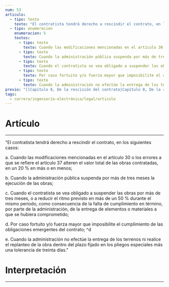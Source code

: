 ```yaml
---
num: 53
articulo:
  - tipo: texto
    texto: "El contratista tendrá derecho a rescindir el contrato, en los siguientes casos:"
  - tipo: enumeracion
    enumeracion: 5
    textos:
      - tipo: texto
        texto: Cuando las modificaciones mencionadas en el artículo 30 o los errores a que se refiere el artículo 37 alteren el valor total de las obras contratadas, en un 20 % en más o en menos;
      - tipo: texto
        texto: Cuando la administración pública suspenda por más de tres meses la ejecución de las obras;
      - tipo: texto
        texto: Cuando el contratista se vea obligado a suspender las obras por más de tres meses, o a reducir el ritmo previsto en más de un 50 % durante el mismo período, como consecuencia de la falta de cumplimiento en término, por parte de la administración, de la entrega de elementos o materiales a que se hubiera comprometido;
      - tipo: texto
        texto: Por caso fortuito y/o fuerza mayor que imposibilite el cumplimiento de las obligaciones emergentes del contrato;
      - tipo: texto
        texto: Cuando la administración no efectúe la entrega de los terrenos ni realice el replanteo de la obra dentro del plazo fijado en los pliegos especiales más una tolerancia de treinta días.
previo: "[[Capítulo 8, De la rescisión del contrato|Capítulo 8, De la rescisión del contrato]]"
tags:
  - carrera/ingeniería-electrónica/legal/articulo
---
```

# Artículo
---
"El contratista tendrá derecho a rescindir el contrato, en los siguientes casos:

 a. Cuando las modificaciones mencionadas en el artículo 30 o los errores a que se refiere el artículo 37 alteren el valor total de las obras contratadas, en un 20 % en más o en menos;
 
 b. Cuando la administración pública suspenda por más de tres meses la ejecución de las obras;
 
 c. Cuando el contratista se vea obligado a suspender las obras por más de tres meses, o a reducir el ritmo previsto en más de un 50 % durante el mismo período, como consecuencia de la falta de cumplimiento en término, por parte de la administración, de la entrega de elementos o materiales a que se hubiera comprometido;
 
 d. Por caso fortuito y/o fuerza mayor que imposibilite el cumplimiento de las obligaciones emergentes del contrato; ^d
 
 e. Cuando la administración no efectúe la entrega de los terrenos ni realice el replanteo de la obra dentro del plazo fijado en los pliegos especiales más una tolerancia de treinta días."

# Interpretación
---


